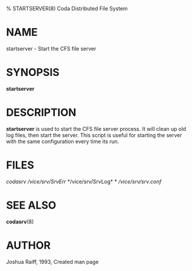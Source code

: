 % STARTSERVER(8) Coda Distributed File System

NAME
====

startserver - Start the CFS file server

SYNOPSIS
========

**startserver**

DESCRIPTION
===========

**startserver** is used to start the CFS file server process. It will
clean up old log files, then start the server. This script is useful for
starting the server with the same configuration every time its run.

FILES
=====

*codasrv* */vice/srv/SrvErr* */vice/srv/SrvLog\* * */vice/srv/srv.conf*

SEE ALSO
========

**codasrv**(8)

AUTHOR
======

Joshua Raiff, 1993, Created man page
